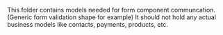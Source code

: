 This folder contains models needed for form component communcation. (Generic form validation shape for example)
It should not hold any actual business models like contacts, payments, products, etc.